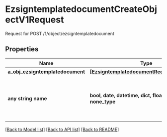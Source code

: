 # EzsigntemplatedocumentCreateObjectV1Request

Request for POST /1/object/ezsigntemplatedocument

## Properties
Name | Type | Description | Notes
------------ | ------------- | ------------- | -------------
**a_obj_ezsigntemplatedocument** | [**[EzsigntemplatedocumentRequestCompound]**](EzsigntemplatedocumentRequestCompound.md) |  | 
**any string name** | **bool, date, datetime, dict, float, int, list, str, none_type** | any string name can be used but the value must be the correct type | [optional]

[[Back to Model list]](../README.md#documentation-for-models) [[Back to API list]](../README.md#documentation-for-api-endpoints) [[Back to README]](../README.md)


